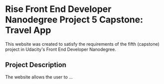 # Rise Front End Developer Nanodegree Project 5 Capstone: Travel App
This website was created to satisfy the requirements of the fifth (capstone) project in Udacity's Front End Developer Nanodegree.

## Project Description
The website allows the user to ... 